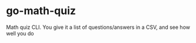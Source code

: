 # go-math-quiz
Math quiz CLI. You give it a list of questions/answers in a CSV, and see how well you do
